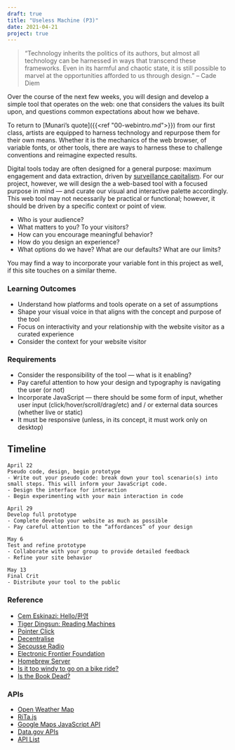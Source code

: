 ```yaml
---
draft: true
title: "Useless Machine (P3)"
date: 2021-04-21
project: true
---
```


> “Technology inherits the politics of its authors, but almost all technology can be harnessed in ways that transcend these frameworks. Even in its harmful and chaotic state, it is still possible to marvel at the opportunities afforded to us through design.” – Cade Diem

Over the course of the next few weeks, you will design and develop a simple tool that operates on the web: one that considers the values its built upon, and questions common expectations about how we behave.

To return to [Munari’s quote]({{<ref "00-webintro.md">}}) from our first class, artists are equipped to harness technology and repurpose them for their own means. Whether it is the mechanics of the web browser, of variable fonts, or other tools, there are ways to harness these to challenge conventions and reimagine expected results.

Digital tools today are often designed for a general purpose: maximum engagement and data extraction, driven by [surveillance capitalism](https://www.nytimes.com/2021/01/29/opinion/sunday/facebook-surveillance-society-technology.html).
For our project, however, we will design the a web-based tool with a focused purpose in mind — and curate our visual and interactive palette accordingly. This web tool may not necessarily be practical or functional; however, it should be driven by a specific context or point of view.

- Who is your audience?
- What matters to you? To your visitors?
- How can you encourage meaningful behavior?
- How do you design an experience?
- What options do we have? What are our defaults? What are our limits?

You may find a way to incorporate your variable font in this project as well, if this site touches on a similar theme.

### Learning Outcomes
- Understand how platforms and tools operate on a set of assumptions
- Shape your visual voice in that aligns with the concept and purpose of the tool
- Focus on interactivity and your relationship with the website visitor as a curated experience
- Consider the context for your website visitor

### Requirements
- Consider the responsibility of the tool — what is it enabling?
- Pay careful attention to how your design and typography is navigating the user (or not)
- Incorporate JavaScript — there should be some form of input, whether user input (click/hover/scroll/drag/etc) and / or external data sources (whether live or static)
- It must be responsive (unless, in its concept, it must work only on desktop)

## Timeline
```
April 22
Pseudo code, design, begin prototype
- Write out your pseudo code: break down your tool scenario(s) into small steps. This will inform your JavaScript code.
- Design the interface for interaction
- Begin experimenting with your main interaction in code

April 29
Develop full prototype
- Complete develop your website as much as possible
- Pay careful attention to the “affordances” of your design

May 6
Test and refine prototype
- Collaborate with your group to provide detailed feedback
- Refine your site behavior

May 13
Final Crit
- Distribute your tool to the public
```

### Reference
- [Cem Eskinazi: Hello/환영](http://risdweb16.github.io/cem/projects/game/14_thegame/hello.html)
- [Tiger Dingsun: Reading Machines](https://tdingsun.github.io/reading-machines/)
- [Pointer Click](https://pointer.click/)
- [Decentralise](https://decentralise.somersethouse.org.uk/canvas)
- [Secousse Radio](https://secousse.tv/)
- [Electronic Frontier Foundation](https://www.eff.org/pages/tools)
- [Homebrew Server](https://homebrewserver.club/)
- [Is it too windy to go on a bike ride?](https://idratherbewriting.com/learnapidoc/assets/files/aeris-observations.html)
- [Is the Book Dead?](http://isthebookdead.com/)

### APIs
- [Open Weather Map](https://openweathermap.org/)
- [RiTa.js](https://rednoise.org/rita/)
- [Google Maps JavaScript API](https://developers.google.com/maps/documentation/javascript/overview)
- [Data.gov APIs](https://www.data.gov/developers/apis)
- [API List](https://apilist.fun/)

